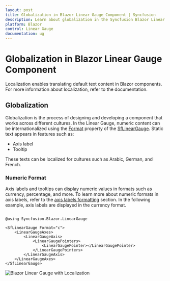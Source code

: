 ```yaml
---
layout: post
title: Globalization in Blazor Linear Gauge Component | Syncfusion
description: Learn about globalization in the Syncfusion Blazor Linear Gauge component, including localizing static text and formatting numbers across cultures.
platform: Blazor
control: Linear Gauge
documentation: ug
---
```


# Globalization in Blazor Linear Gauge Component

Localization enables translating default text content in Blazor components. For more information about localization, refer to the documentation.

## Globalization

Globalization is the process of designing and developing a component that works across different cultures. In the Linear Gauge, numeric content can be internationalized using the [Format](https://help.syncfusion.com/cr/blazor/Syncfusion.Blazor.LinearGauge.SfLinearGauge.html#Syncfusion_Blazor_LinearGauge_SfLinearGauge_Format) property of the [SfLinearGauge](https://help.syncfusion.com/cr/blazor/Syncfusion.Blazor.LinearGauge.SfLinearGauge.html). Static text appears in features such as:

* Axis label
* Tooltip

These texts can be localized for cultures such as Arabic, German, and French.

### Numeric Format

Axis labels and tooltips can display numeric values in formats such as currency, percentage, and more. To learn more about numeric formats in axis labels, refer to the [axis labels formatting](axis/#displaying-numeric-format-in-labels) section. In the following example, axis labels are displayed in the currency format.

```cshtml

@using Syncfusion.Blazor.LinearGauge

<SfLinearGauge Format="c">
    <LinearGaugeAxes>
        <LinearGaugeAxis>
            <LinearGaugePointers>
                <LinearGaugePointer></LinearGaugePointer>
            </LinearGaugePointers>
        </LinearGaugeAxis>
    </LinearGaugeAxes>
</SfLinearGauge>

```

![Blazor Linear Gauge with Localization](images/blazor-linear-gauge-localization.png)
